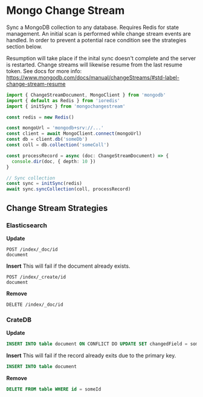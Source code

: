 # Mongo Change Stream

Sync a MongoDB collection to any database. Requires Redis for state management.
An initial scan is performed while change stream events are handled. In order to
prevent a potential race condition see the strategies section below.

Resumption will take place if the inital sync doesn't complete and the server is
restarted. Change streams will likewise resume from the last resume token. See docs
for more info: https://www.mongodb.com/docs/manual/changeStreams/#std-label-change-stream-resume

```ts
import { ChangeStreamDocument, MongoClient } from 'mongodb'
import { default as Redis } from 'ioredis'
import { initSync } from 'mongochangestream'

const redis = new Redis()

const mongoUrl = 'mongodb+srv://...'
const client = await MongoClient.connect(mongoUrl)
const db = client.db('someDb')
const coll = db.collection('someColl')

const processRecord = async (doc: ChangeStreamDocument) => {
  console.dir(doc, { depth: 10 })
}

// Sync collection
const sync = initSync(redis)
await sync.syncCollection(coll, processRecord)
```

## Change Stream Strategies

### Elasticsearch

**Update**
```
POST /index/_doc/id
document
```

**Insert**
This will fail if the document already exists.

```
POST /index/_create/id
document
```

**Remove**
```
DELETE /index/_doc/id
```

### CrateDB

**Update**
```sql
INSERT INTO table document ON CONFLICT DO UPDATE SET changedField = someValue
```

**Insert**
This will fail if the record already exits due to the primary key.

```sql
INSERT INTO table document
```

**Remove**
```sql
DELETE FROM table WHERE id = someId
```
